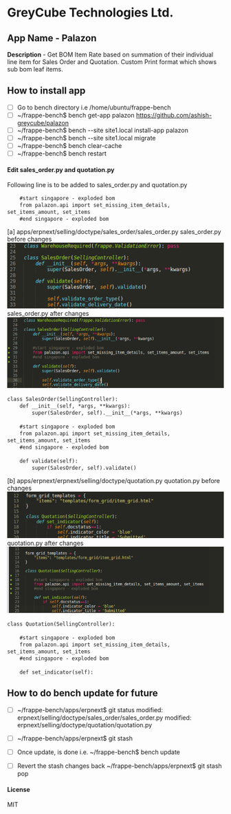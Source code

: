 # GreyCube Technologies Ltd.

## App Name - Palazon
**Description** - Get BOM Item Rate based on summation of their individual line item for Sales Order and Quotation. Custom Print format which shows sub bom leaf items.

## How to install app
- [ ] Go to bench directory i.e  /home/ubuntu/frappe-bench
- [ ] ~/frappe-bench$   bench get-app palazon https://github.com/ashish-greycube/palazon
- [ ] ~/frappe-bench$   bench --site site1.local install-app palazon
- [ ] ~/frappe-bench$   bench --site site1.local migrate
- [ ] ~/frappe-bench$   bench clear-cache
- [ ] ~/frappe-bench$   bench restart

#### Edit sales_order.py and quotation.py
Following line is to be added to sales_order.py and quotation.py

```
	#start singapore - exploded bom
	from palazon.api import set_missing_item_details, set_items_amount, set_items
	#end singapore - exploded bom

```
[a] apps/erpnext/selling/doctype/sales_order/sales_order.py
sales_order.py before changes
![Image](before_so.png)
sales_order.py after changes
![Image](after_so.png)
```
class SalesOrder(SellingController):
	def __init__(self, *args, **kwargs):
		super(SalesOrder, self).__init__(*args, **kwargs)

	#start singapore - exploded bom
	from palazon.api import set_missing_item_details, set_items_amount, set_items
	#end singapore - exploded bom
	
	def validate(self):
		super(SalesOrder, self).validate()

```
[b] apps/erpnext/erpnext/selling/doctype/quotation.py
quotation.py before changes
![Image](before_qo.png)
quotation.py after changes
![Image](after_qo.png)
```
class Quotation(SellingController):

	#start singapore - exploded bom
	from palazon.api import set_missing_item_details, set_items_amount, set_items
	#end singapore - exploded bom
		
	def set_indicator(self):

```

## How to do bench update for future
- [ ] ~/frappe-bench/apps/erpnext$ git status
		modified:   erpnext/selling/doctype/sales_order/sales_order.py
		modified:   erpnext/selling/doctype/quotation/quotation.py

- [ ] ~/frappe-bench/apps/erpnext$ git stash

- [ ] Once update, is done i.e. ~/frappe-bench$ bench update
- [ ] Revert the stash changes back ~/frappe-bench/apps/erpnext$ git stash pop

#### License
MIT